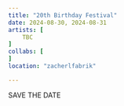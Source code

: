 ```yaml
---
title: "20th Birthday Festival"
date: 2024-08-30, 2024-08-31
artists: [
	TBC
]
collabs: [
]
location: "zacherlfabrik"

---
```

SAVE THE DATE
